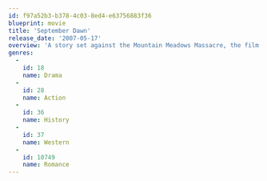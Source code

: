 ```yaml
---
id: f97a52b3-b378-4c03-8ed4-e63756883f36
blueprint: movie
title: 'September Dawn'
release_date: '2007-05-17'
overview: 'A story set against the Mountain Meadows Massacre, the film is based upon the tragedy which occurred in Utah in 1857. A group of settlers, traveling on wagons, was murdered by the native Mormons. All together, about 140 souls of men, women and children, were taken.'
genres:
  -
    id: 18
    name: Drama
  -
    id: 28
    name: Action
  -
    id: 36
    name: History
  -
    id: 37
    name: Western
  -
    id: 10749
    name: Romance
---
```

